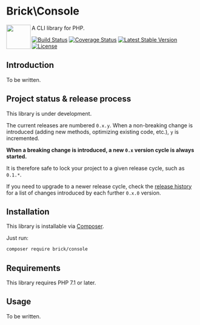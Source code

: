 Brick\Console
=========

<img src="https://raw.githubusercontent.com/brick/brick/master/logo.png" alt="" align="left" height="64">

A CLI library for PHP.

[![Build Status](https://secure.travis-ci.org/brick/console.svg?branch=master)](http://travis-ci.org/brick/console)
[![Coverage Status](https://coveralls.io/repos/brick/console/badge.svg?branch=master)](https://coveralls.io/r/brick/console?branch=master)
[![Latest Stable Version](https://poser.pugx.org/brick/console/v/stable)](https://packagist.org/packages/brick/console)
[![License](https://img.shields.io/badge/license-MIT-blue.svg)](http://opensource.org/licenses/MIT)

Introduction
------------

To be written.

Project status & release process
--------------------------------

This library is under development.

The current releases are numbered `0.x.y`. When a non-breaking change is introduced (adding new methods, optimizing existing code, etc.), `y` is incremented.

**When a breaking change is introduced, a new `0.x` version cycle is always started.**

It is therefore safe to lock your project to a given release cycle, such as `0.1.*`.

If you need to upgrade to a newer release cycle, check the [release history](https://github.com/brick/console/releases)
for a list of changes introduced by each further `0.x.0` version.

Installation
------------

This library is installable via [Composer](https://getcomposer.org/).

Just run:

```bash
composer require brick/console
```

Requirements
------------

This library requires PHP 7.1 or later.

Usage
-----

To be written.

